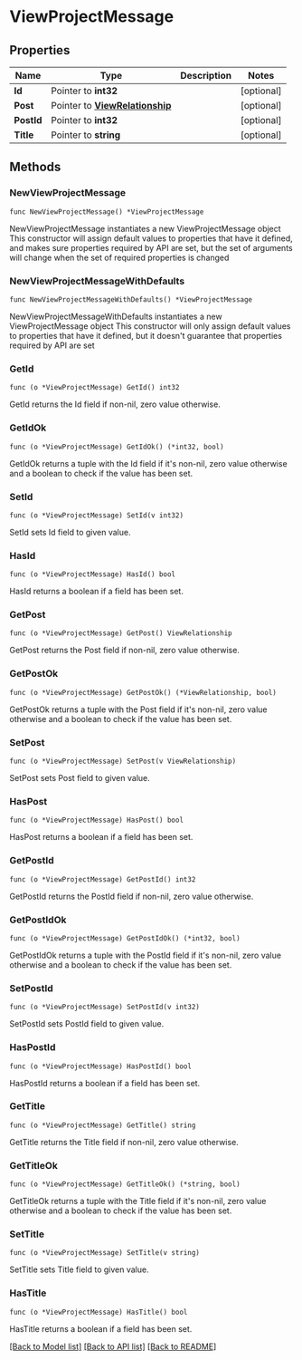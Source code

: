 # ViewProjectMessage

## Properties

Name | Type | Description | Notes
------------ | ------------- | ------------- | -------------
**Id** | Pointer to **int32** |  | [optional] 
**Post** | Pointer to [**ViewRelationship**](ViewRelationship.md) |  | [optional] 
**PostId** | Pointer to **int32** |  | [optional] 
**Title** | Pointer to **string** |  | [optional] 

## Methods

### NewViewProjectMessage

`func NewViewProjectMessage() *ViewProjectMessage`

NewViewProjectMessage instantiates a new ViewProjectMessage object
This constructor will assign default values to properties that have it defined,
and makes sure properties required by API are set, but the set of arguments
will change when the set of required properties is changed

### NewViewProjectMessageWithDefaults

`func NewViewProjectMessageWithDefaults() *ViewProjectMessage`

NewViewProjectMessageWithDefaults instantiates a new ViewProjectMessage object
This constructor will only assign default values to properties that have it defined,
but it doesn't guarantee that properties required by API are set

### GetId

`func (o *ViewProjectMessage) GetId() int32`

GetId returns the Id field if non-nil, zero value otherwise.

### GetIdOk

`func (o *ViewProjectMessage) GetIdOk() (*int32, bool)`

GetIdOk returns a tuple with the Id field if it's non-nil, zero value otherwise
and a boolean to check if the value has been set.

### SetId

`func (o *ViewProjectMessage) SetId(v int32)`

SetId sets Id field to given value.

### HasId

`func (o *ViewProjectMessage) HasId() bool`

HasId returns a boolean if a field has been set.

### GetPost

`func (o *ViewProjectMessage) GetPost() ViewRelationship`

GetPost returns the Post field if non-nil, zero value otherwise.

### GetPostOk

`func (o *ViewProjectMessage) GetPostOk() (*ViewRelationship, bool)`

GetPostOk returns a tuple with the Post field if it's non-nil, zero value otherwise
and a boolean to check if the value has been set.

### SetPost

`func (o *ViewProjectMessage) SetPost(v ViewRelationship)`

SetPost sets Post field to given value.

### HasPost

`func (o *ViewProjectMessage) HasPost() bool`

HasPost returns a boolean if a field has been set.

### GetPostId

`func (o *ViewProjectMessage) GetPostId() int32`

GetPostId returns the PostId field if non-nil, zero value otherwise.

### GetPostIdOk

`func (o *ViewProjectMessage) GetPostIdOk() (*int32, bool)`

GetPostIdOk returns a tuple with the PostId field if it's non-nil, zero value otherwise
and a boolean to check if the value has been set.

### SetPostId

`func (o *ViewProjectMessage) SetPostId(v int32)`

SetPostId sets PostId field to given value.

### HasPostId

`func (o *ViewProjectMessage) HasPostId() bool`

HasPostId returns a boolean if a field has been set.

### GetTitle

`func (o *ViewProjectMessage) GetTitle() string`

GetTitle returns the Title field if non-nil, zero value otherwise.

### GetTitleOk

`func (o *ViewProjectMessage) GetTitleOk() (*string, bool)`

GetTitleOk returns a tuple with the Title field if it's non-nil, zero value otherwise
and a boolean to check if the value has been set.

### SetTitle

`func (o *ViewProjectMessage) SetTitle(v string)`

SetTitle sets Title field to given value.

### HasTitle

`func (o *ViewProjectMessage) HasTitle() bool`

HasTitle returns a boolean if a field has been set.


[[Back to Model list]](../README.md#documentation-for-models) [[Back to API list]](../README.md#documentation-for-api-endpoints) [[Back to README]](../README.md)



